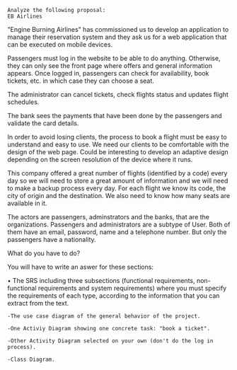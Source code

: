     Analyze the following proposal:
    EB Airlines

"Engine Burning Airlines" has commissioned us to develop an application to manage their reservation system and they ask us for a web application that can be executed on mobile devices.
  
Passengers must log in the website to be able to do anything. Otherwise, they can only see the front page where offers and general information appears.
Once logged in, passengers can check for availability, book tickets, etc. in which case they can choose a seat.
  
The administrator can cancel tickets, check flights status and updates flight schedules.
  
The bank sees the payments that have been done by the passengers and validate the card details. 
  
In order to avoid losing clients, the process to book a flight must be easy to understand and easy to use. We need our clients to be comfortable with the design of the web page. Could be interesting to develop an adaptive design depending on the screen resolution of the device where it runs.
  
This company offered a great number of flights (identified by a code) every day so we will need to store a great amount of information and we will need to make a backup process every day.
For each flight we know its code, the city of origin and the destination. We also need to know how many seats are available in it.
  
The actors are passengers, adminstrators and the banks, that are the organizations. Passengers and administrators are a subtype of User. Both of them have an email, password, name and a telephone number. But only the passengers have a nationality.
  
What do you have to do?
  
You will have to write an aswer for these sections:
  
•	The SRS including three subsections (functional requirements, non-functional requirements and system requirements) where you must specify the requirements of each type, according to the information that you can extract from the text.
  
    -The use case diagram of the general behavior of the project.
  
    -One Activiy Diagram showing one concrete task: "book a ticket".
  
    -Other Activity Diagram selected on your own (don't do the log in process).
  
    -Class Diagram.
  
